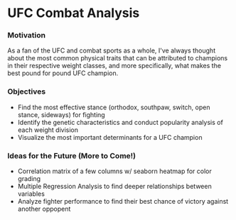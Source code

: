 # UFC Combat Analysis

### Motivation
<p> As a fan of the UFC and combat sports as a whole, I've always thought about the most common physical traits that can be attributed to champions in their respective weight classes, and more specifically, what makes the best pound for pound UFC champion. 
</p>

### Objectives 

- Find the most effective stance (orthodox, southpaw, switch, open stance, sideways) for fighting
- Identify the genetic characteristics and conduct popularity analysis of each weight division
- Visualize the most important determinants for a UFC champion

### Ideas for the Future (More to Come!)

- Correlation matrix of a few columns w/ seaborn heatmap for color grading
- Multiple Regression Analysis to find deeper relationships between variables
- Analyze fighter performance to find their best chance of victory against another oppopent
